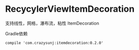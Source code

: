 # RecycylerViewItemDecoration
支持线性，网格，瀑布流，粘性 ItemDecoration

Gradle依赖

```
compile 'com.crazysunj:itemdecoration:0.2.0'
```
